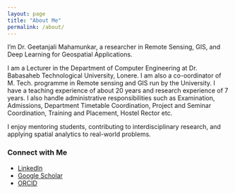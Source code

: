 ```yaml
---
layout: page
title: "About Me"
permalink: /about/
---
```


I’m Dr. Geetanjali Mahamunkar, a researcher in Remote Sensing, GIS, and Deep Learning for Geospatial Applications.

I am a Lecturer in the Department of Computer Engineering at Dr. Babasaheb Technological University, Lonere.  I am also a co-oordinator of M. Tech. programme in Remote sensing and GIS run by the University. I have a teaching experience of about 20 years and research experience of 7 years. I also handle administrative responsibilities such as Examination, Admissions, Department Timetable Coordination, Project and Seminar Coordination, Training and Placement, Hostel Rector etc.

I enjoy mentoring students, contributing to interdisciplinary research, and applying spatial analytics to real-world problems.

### Connect with Me

- [LinkedIn](https://www.linkedin.com/in/geetanjali-mahamunkar)
- [Google Scholar](https://scholar.google.com/citations?user=I8fsgUAAAAAJ&hl=en)
- [ORCID](https://orcid.org/0000-0002-8043-097X)
